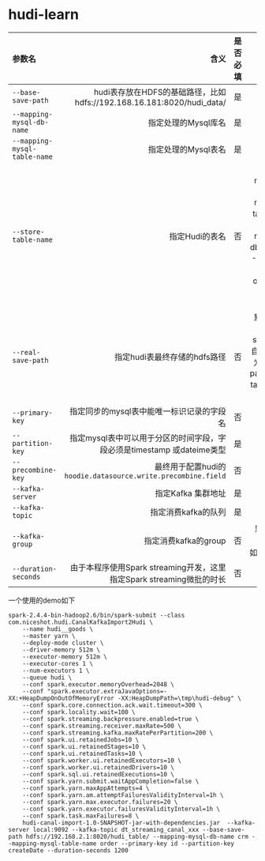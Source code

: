 # hudi-learn


| 参数名|     含义|   是否必填|默认值|
| :-------- | --------:| :------: |:------: |
| `--base-save-path`|   hudi表存放在HDFS的基础路径，比如hdfs://192.168.16.181:8020/hudi_data/|  是|无|
| `--mapping-mysql-db-name`|   指定处理的Mysql库名|  是|无|
| `--mapping-mysql-table-name`|   指定处理的Mysql表名|  是|无|
| `--store-table-name`|   指定Hudi的表名|  否|默认会根据--mapping-mysql-db-name和--mapping-mysql-table-name自动生成。假设--mapping-mysql-db-name 为crm，--mapping-mysql-table-name为order。那么最终的hudi表名为crm__order|
| `--real-save-path`|  指定hudi表最终存储的hdfs路径|  否|默认根据--base-save-path和--store-table-name自动生成，生成格式为'--base-save-path'+'/'+'--store-table-name' ，推荐默认|
| `--primary-key`|  指定同步的mysql表中能唯一标识记录的字段名|  否|默认id|
| `--partition-key`|  指定mysql表中可以用于分区的时间字段，字段必须是timestamp 或dateime类型|  是|无|
| `--precombine-key`|  最终用于配置hudi的`hoodie.datasource.write.precombine.field`|  否|默认id|
| `--kafka-server`|  指定Kafka 集群地址|  是|无|
| `--kafka-topic`|  指定消费kafka的队列|  是|无|
| `--kafka-group`|  指定消费kafka的group|  否|默认在存储表名前加'hudi'前缀，比如'hudi_crm__order'|
| `--duration-seconds`|  由于本程序使用Spark streaming开发，这里指定Spark streaming微批的时长|  否|默认10秒|

一个使用的demo如下

```
spark-2.4.4-bin-hadoop2.6/bin/spark-submit --class com.niceshot.hudi.CanalKafkaImport2Hudi \
	--name hudi__goods \
    --master yarn \
    --deploy-mode cluster \
    --driver-memory 512m \
    --executor-memory 512m \
    --executor-cores 1 \
	--num-executors 1 \
    --queue hudi \
    --conf spark.executor.memoryOverhead=2048 \
    --conf "spark.executor.extraJavaOptions=-XX:+HeapDumpOnOutOfMemoryError -XX:HeapDumpPath=\tmp\hudi-debug" \
	--conf spark.core.connection.ack.wait.timeout=300 \
	--conf spark.locality.wait=100 \
	--conf spark.streaming.backpressure.enabled=true \
	--conf spark.streaming.receiver.maxRate=500 \
	--conf spark.streaming.kafka.maxRatePerPartition=200 \
	--conf spark.ui.retainedJobs=10 \
	--conf spark.ui.retainedStages=10 \
	--conf spark.ui.retainedTasks=10 \
	--conf spark.worker.ui.retainedExecutors=10 \
	--conf spark.worker.ui.retainedDrivers=10 \
	--conf spark.sql.ui.retainedExecutions=10 \
	--conf spark.yarn.submit.waitAppCompletion=false \
	--conf spark.yarn.maxAppAttempts=4 \
	--conf spark.yarn.am.attemptFailuresValidityInterval=1h \
	--conf spark.yarn.max.executor.failures=20 \
	--conf spark.yarn.executor.failuresValidityInterval=1h \
	--conf spark.task.maxFailures=8 \
    hudi-canal-import-1.0-SNAPSHOT-jar-with-dependencies.jar  --kafka-server local:9092 --kafka-topic dt_streaming_canal_xxx --base-save-path hdfs://192.168.2.1:8020/hudi_table/ --mapping-mysql-db-name crm --mapping-mysql-table-name order --primary-key id --partition-key createDate --duration-seconds 1200
```

